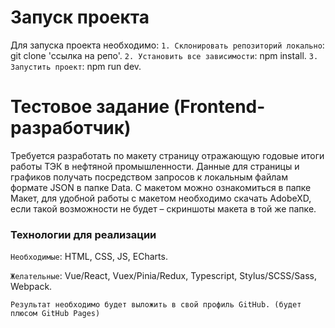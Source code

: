# Запуск проекта

Для запуска проекта необходимо: 
```1. Cклонировать репозиторий локально```: git clone 'ссылка на репо'.
```2. Установить все зависимости```: npm install.
```3. Запустить проект```: npm run dev.

# Тестовое задание (Frontend-разработчик)


Требуется разработать по макету страницу отражающую годовые итоги работы ТЭК в нефтяной промышленности. 
Данные для страницы и графиков получать посредством запросов к локальным файлам формате JSON в папке Data. C макетом можно ознакомиться в папке Макет, для удобной работы с макетом необходимо скачать AdobeXD, если такой возможности не будет – скриншоты макета в той же папке.

### Технологии для реализации


```Необходимые```: HTML, CSS, JS, ECharts.

```Желательные```: Vue/React, Vuex/Pinia/Redux, Typescript, Stylus/SCSS/Sass, Webpack.

```Результат необходимо будет выложить в свой профиль GitHub. (будет плюсом GitHub Pages)```

